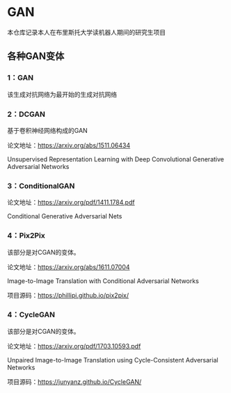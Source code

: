 # GAN
本仓库记录本人在布里斯托大学读机器人期间的研究生项目

## 各种GAN变体
### 1：GAN
该生成对抗网络为最开始的生成对抗网络
### 2：DCGAN
基于卷积神经网络构成的GAN

论文地址：https://arxiv.org/abs/1511.06434

Unsupervised Representation Learning with Deep Convolutional Generative Adversarial Networks
### 3：ConditionalGAN

论文地址：https://arxiv.org/pdf/1411.1784.pdf

Conditional Generative Adversarial Nets
### 4：Pix2Pix
该部分是对CGAN的变体。


论文地址：https://arxiv.org/abs/1611.07004 

Image-to-Image Translation with Conditional Adversarial Networks

项目源码：https://phillipi.github.io/pix2pix/

### 4：CycleGAN
该部分是对CGAN的变体。


论文地址：https://arxiv.org/pdf/1703.10593.pdf

Unpaired Image-to-Image Translation using Cycle-Consistent Adversarial Networks

项目源码：https://junyanz.github.io/CycleGAN/
